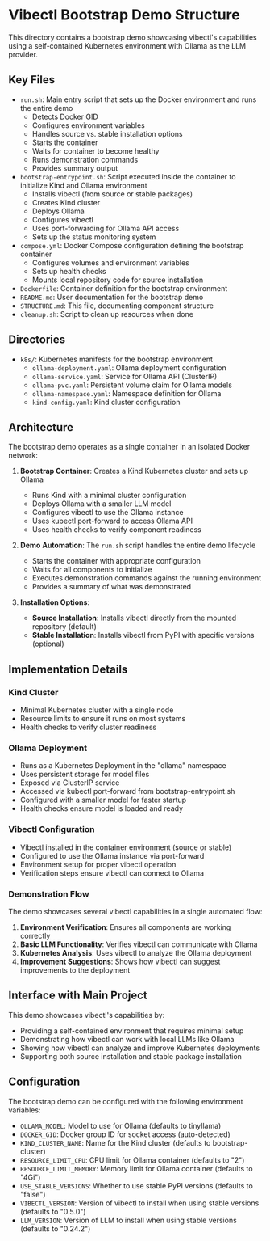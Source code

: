 # Vibectl Bootstrap Demo Structure

This directory contains a bootstrap demo showcasing vibectl's capabilities using a self-contained Kubernetes environment with Ollama as the LLM provider.

## Key Files

- `run.sh`: Main entry script that sets up the Docker environment and runs the entire demo
  - Detects Docker GID
  - Configures environment variables
  - Handles source vs. stable installation options
  - Starts the container
  - Waits for container to become healthy
  - Runs demonstration commands
  - Provides summary output
- `bootstrap-entrypoint.sh`: Script executed inside the container to initialize Kind and Ollama environment
  - Installs vibectl (from source or stable packages)
  - Creates Kind cluster
  - Deploys Ollama
  - Configures vibectl
  - Uses port-forwarding for Ollama API access
  - Sets up the status monitoring system
- `compose.yml`: Docker Compose configuration defining the bootstrap container
  - Configures volumes and environment variables
  - Sets up health checks
  - Mounts local repository code for source installation
- `Dockerfile`: Container definition for the bootstrap environment
- `README.md`: User documentation for the bootstrap demo
- `STRUCTURE.md`: This file, documenting component structure
- `cleanup.sh`: Script to clean up resources when done

## Directories

- `k8s/`: Kubernetes manifests for the bootstrap environment
  - `ollama-deployment.yaml`: Ollama deployment configuration
  - `ollama-service.yaml`: Service for Ollama API (ClusterIP)
  - `ollama-pvc.yaml`: Persistent volume claim for Ollama models
  - `ollama-namespace.yaml`: Namespace definition for Ollama
  - `kind-config.yaml`: Kind cluster configuration

## Architecture

The bootstrap demo operates as a single container in an isolated Docker network:

1. **Bootstrap Container**: Creates a Kind Kubernetes cluster and sets up Ollama
   - Runs Kind with a minimal cluster configuration
   - Deploys Ollama with a smaller LLM model
   - Configures vibectl to use the Ollama instance
   - Uses kubectl port-forward to access Ollama API
   - Uses health checks to verify component readiness

2. **Demo Automation**: The `run.sh` script handles the entire demo lifecycle
   - Starts the container with appropriate configuration
   - Waits for all components to initialize
   - Executes demonstration commands against the running environment
   - Provides a summary of what was demonstrated

3. **Installation Options**:
   - **Source Installation**: Installs vibectl directly from the mounted repository (default)
   - **Stable Installation**: Installs vibectl from PyPI with specific versions (optional)

## Implementation Details

### Kind Cluster

- Minimal Kubernetes cluster with a single node
- Resource limits to ensure it runs on most systems
- Health checks to verify cluster readiness

### Ollama Deployment

- Runs as a Kubernetes Deployment in the "ollama" namespace
- Uses persistent storage for model files
- Exposed via ClusterIP service
- Accessed via kubectl port-forward from bootstrap-entrypoint.sh
- Configured with a smaller model for faster startup
- Health checks ensure model is loaded and ready

### Vibectl Configuration

- Vibectl installed in the container environment (source or stable)
- Configured to use the Ollama instance via port-forward
- Environment setup for proper vibectl operation
- Verification steps ensure vibectl can connect to Ollama

### Demonstration Flow

The demo showcases several vibectl capabilities in a single automated flow:

1. **Environment Verification**: Ensures all components are working correctly
2. **Basic LLM Functionality**: Verifies vibectl can communicate with Ollama
3. **Kubernetes Analysis**: Uses vibectl to analyze the Ollama deployment
4. **Improvement Suggestions**: Shows how vibectl can suggest improvements to the deployment

## Interface with Main Project

This demo showcases vibectl's capabilities by:

- Providing a self-contained environment that requires minimal setup
- Demonstrating how vibectl can work with local LLMs like Ollama
- Showing how vibectl can analyze and improve Kubernetes deployments
- Supporting both source installation and stable package installation

## Configuration

The bootstrap demo can be configured with the following environment variables:

- `OLLAMA_MODEL`: Model to use for Ollama (defaults to tinyllama)
- `DOCKER_GID`: Docker group ID for socket access (auto-detected)
- `KIND_CLUSTER_NAME`: Name for the Kind cluster (defaults to bootstrap-cluster)
- `RESOURCE_LIMIT_CPU`: CPU limit for Ollama container (defaults to "2")
- `RESOURCE_LIMIT_MEMORY`: Memory limit for Ollama container (defaults to "4Gi")
- `USE_STABLE_VERSIONS`: Whether to use stable PyPI versions (defaults to "false")
- `VIBECTL_VERSION`: Version of vibectl to install when using stable versions (defaults to "0.5.0")
- `LLM_VERSION`: Version of LLM to install when using stable versions (defaults to "0.24.2")
